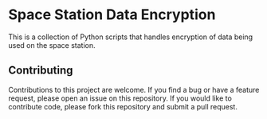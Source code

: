 # Space Station Data Encryption

This is a collection of Python scripts that handles encryption of data being used on the space station. 

## Contributing

Contributions to this project are welcome. If you find a bug or have a feature request, please open an issue on this repository. If you would like to contribute code, please fork this repository and submit a pull request.